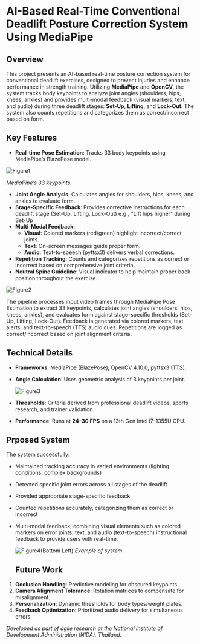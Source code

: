 # AI-Based Real-Time Conventional Deadlift Posture Correction System Using MediaPipe

## Overview
This project presents an AI-based real-time posture correction system for conventional deadlift exercises, designed to prevent injuries and enhance performance in strength training. Utilizing **MediaPipe** and **OpenCV**, the system tracks body keypoints to analyze joint angles (shoulders, hips, knees, ankles) and provides multi-modal feedback (visual markers, text, and audio) during three deadlift stages: **Set-Up**, **Lifting**, and **Lock-Out**. The system also counts repetitions and categorizes them as correct/incorrect based on form.

## Key Features
- **Real-time Pose Estimation**: Tracks 33 body keypoints using MediaPipe’s BlazePose model.

![Figure1](https://github.com/user-attachments/assets/14b1f0a4-f3f6-4219-ba7b-bfd3413ef5bc)

*MediaPipe’s 33 keypoints.*

- **Joint Angle Analysis**: Calculates angles for shoulders, hips, knees, and ankles to evaluate form.
- **Stage-Specific Feedback**: Provides corrective instructions for each deadlift stage (Set-Up, Lifting, Lock-Out) e.g., "Lift hips higher" during Set-Up
- **Multi-Modal Feedback**:
  - **Visual**: Colored markers (red/green) highlight incorrect/correct joints.
  - **Text**: On-screen messages guide proper form.
  - **Audio**: Text-to-speech (pyttsx3) delivers verbal corrections.
- **Repetition Tracking**: Counts and categorizes repetitions as correct or incorrect based on comprehensive joint criteria.
- **Neutral Spine Guideline**:  Visual indicator to help maintain proper back position throughout the exercise.


![Figure2](https://github.com/user-attachments/assets/6e1ebb80-c343-43a2-b4b4-d71d75e1e76d)

  The pipeline processes input video frames through MediaPipe Pose Estimation to extract 33 keypoints,
  calculates joint angles (shoulders, hips, knees, ankles), and evaluates form against stage-specific thresholds (Set-Up, Lifting, Lock-Out). 
  Feedback is generated via colored markers, text alerts, and text-to-speech (TTS) audio cues. Repetitions are logged as correct/incorrect based on joint alignment criteria.

  ## Technical Details
- **Frameworks**: MediaPipe (BlazePose), OpenCV 4.10.0, pyttsx3 (TTS).
- **Angle Calculation**: Uses geometric analysis of 3 keypoints per joint.

  ![Figure3](https://github.com/user-attachments/assets/63ba7c86-b73a-4577-a714-80dec89782ed)

- **Thresholds**: Criteria derived from professional deadlift videos, sports research, and trainer validation.
- **Performance**: Runs at **24–30 FPS** on a 13th Gen Intel i7-1355U CPU.

## Prposed System
The system successfully:
- Maintained tracking accuracy in varied environments (lighting conditions, complex backgrounds)
- Detected specific joint errors across all stages of the deadlift
- Provided appropriate stage-specific feedback
- Counted repetitions accurately, categorizing them as correct or incorrect
- Multi-modal feedback, combining visual elements such as colored markers on error joints, text,
  and audio (text-to-speech) instructional feedback to provide users with real-time.

  ![Figure4(Bottom Left)](https://github.com/user-attachments/assets/4d312e04-770f-4681-b8d2-c4f8c2516a53)
*Example of system*

  ## Future Work
1. **Occlusion Handling**: Predictive modeling for obscured keypoints.  
2. **Camera Alignment Tolerance**: Rotation matrices to compensate for misalignment.  
3. **Personalization**: Dynamic thresholds for body types/weight plates.  
4. **Feedback Optimization**: Prioritized audio delivery for simultaneous errors.

*Developed as part of agile research at the National Institute of Development Administration (NIDA), Thailand.*
